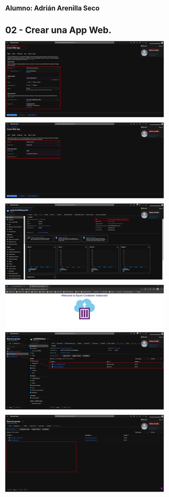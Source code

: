 ## Alumno: Adrián Arenilla Seco

# 02 - Crear una App Web.

![](Evidencias/02a-CreateWebApp.png)

![](Evidencias/02b-CreateWebApp.png)

![](Evidencias/02c-CreateWebApp.png)

![](Evidencias/02d-CreateWebApp.png)

![](Evidencias/02e-CreateWebApp.png)

![](Evidencias/02f-CreateWebApp.png)






